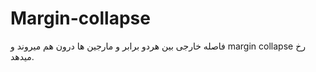 # Margin-collapse
فاصله خارجی بین هردو برابر و مارجین ها درون هم میروند و margin collapse رخ میدهد.
